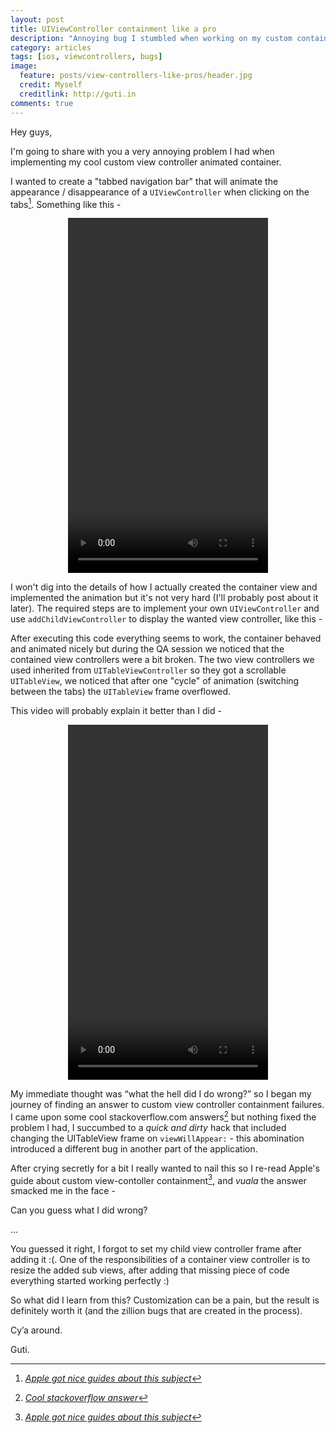 ```yaml
---
layout: post
title: UIViewController containment like a pro
description: "Annoying bug I stumbled when working on my custom container"
category: articles
tags: [ios, viewcontrollers, bugs]
image:
  feature: posts/view-controllers-like-pros/header.jpg
  credit: Myself
  creditlink: http://guti.in
comments: true  
---
```



Hey guys,

I'm going to share with you a very annoying problem I had when implementing my cool custom view controller animated container.

I wanted to create a "tabbed navigation bar" that will animate the appearance / disappearance of a `UIViewController` when clicking on the tabs[^1]. Something like this -


<div style="text-align: center">
<video width="320" height="568" controls><source src="/materials/videos/tabbedcontainer.mp4" type="video/mp4"></video>
</div>

I won't dig into the details of how I actually created the container view and implemented the animation but it's not very hard (I'll probably post about it later). The required steps are to implement your own `UIViewController` and use `addChildViewController` to display the wanted view controller, like this -

<script src="https://gist.github.com/ngutman/720db18bbd559eeef251.js"></script>

After executing this code everything seems to work, the container behaved and animated nicely but during the QA session we noticed that the contained view controllers were a bit broken.
The two view controllers we used inherited from `UITableViewController` so they got a scrollable `UITableView`, we noticed that after one "cycle" of animation (switching between the tabs) the `UITableView` frame overflowed.

This video will probably explain it better than I did -

<div style="text-align: center">
<video width="320" height="568" controls><source src="/materials/videos/overflow.mp4" type="video/mp4"></video>
</div>

My immediate thought was “what the hell did I do wrong?” so I began my journey of finding an answer to custom view controller containment failures.
I came upon some cool stackoverflow.com answers[^2] but nothing fixed the problem I had, I succumbed to a *quick and dirty* hack that included changing the UITableView frame on `viewWillAppear:` - this abomination introduced a different bug in another part of the application.

After crying secretly for a bit I really wanted to nail this so I re-read Apple's guide about custom view-contoller containment[^1], and _vuala_ the answer smacked me in the face -

<script src="https://gist.github.com/ngutman/34e7bdd3f233c65ed7e4.js"></script>

Can you guess what I did wrong?

...

You guessed it right, I forgot to set my child view controller frame after adding it :(. One of the responsibilities of a container view controller is to resize the added sub views, after adding that missing piece of code everything started working perfectly :)

So what did I learn from this? Customization can be a pain, but the result is definitely worth it (and the zillion bugs that are created in the process).

Cy’a around.

Guti.

[^1]: _[Apple got nice guides about this subject](https://developer.apple.com/library/ios/featuredarticles/ViewControllerPGforiPhoneOS/CreatingCustomContainerViewControllers/CreatingCustomContainerViewControllers.html#//apple_ref/doc/uid/TP40007457-CH18-SW6)_
[^2]: _[Cool stackoverflow answer](http://stackoverflow.com/questions/19038949/content-falls-beneath-navigation-bar-when-embedded-in-custom-container-view-cont)_